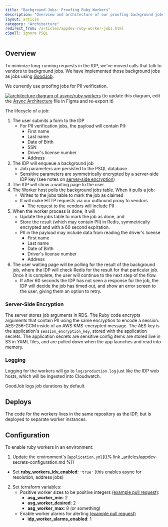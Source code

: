 ```yaml
---
title: "Background Jobs: Proofing Ruby Workers"
description: "Overview and architecture of our proofing background jobs"
layout: article
category: "Architecture"
redirect_from: /articles/appdev-ruby-worker-jobs.html
cSpell: ignore PSQL
---
```


## Overview

To minimize long-running requests in the IDP, we've moved calls that talk to vendors
to background jobs. We have implemented those background jobs as jobs using
[GoodJob](https://github.com/bensheldon/good_job).

We currently use proofing jobs for PII verification.

[![architecture diagram of async/ruby workers][image]][image]
(to update this diagram, edit the [Async Architecture][figma] file in Figma and re-export it)

[image]: {{site.baseurl}}/images/ruby-worker-proofing-async-diagram.png
[figma]: https://www.figma.com/file/w3TLJopAqDMjER3uCo8Y6v/Async-Worker-Architecture?node-id=104%3A3

The lifecycle of a job:

1. The user submits a form to the IDP
    - For PII verification jobs, the payload will contain PII:
        - First name
        - Last name
        - Date of Birth
        - SSN
        - Driver's license number
        - Address
1. The IDP will enqueue a background job
    - Job parameters are persisted to the PSQL database
    - Sensitive parameters are symmetrically encrypted by a server-side IDP key (see notes on [server-side encryption](#server-side-encryption))
1. The IDP will show a waiting page to the user
1. The Worker host polls the background jobs table. When it pulls a job:
    - Writes to the jobs table to mark the job as claimed
    - It will make HTTP requests via our outbound proxy to vendors
        - The request to the vendors will include PII
1. When the worker process is done, it will
    - Update the jobs table to mark the job as done, and
    - Store the result (which may contain PII) in Redis, symmetrically encrypted and
      with a 60 second expiration.
    - PII in the payload may include data from reading the driver's license
        - First name
        - Last name
        - Date of Birth
        - Driver's license number
        - Address
1. The user waiting page will be polling for the result of the background job, where the IDP will
   check Redis for the result for that particular job. Once it is complete, the user will continue
   to the next step of the flow.
    - If after 60 seconds the IDP has not seen a response for the job, the IDP will decide the job
      has timed out, and show an error screen to the user, giving them an option to retry.

### Server-Side Encryption

The server stores job arguments in RDS. The Ruby code encrypts arguments that contain PII
using the same encryption to encode a session: AES-256-GCM inside of an AWS KMS-encrypted message.
The AES key is the application's `session_encryption_key`, stored with the application secrets.
The application secrets are sensitive config items are stored live in S3 in YAML files, and are
pulled down when the app launches and read into memory.

### Logging

Logging for the workers will go to `log/production.log` just like the IDP web hosts,
which will be ingested into Cloudwatch.

GoodJob logs job durations by default.

## Deploys

The code for the workers lives in the same repository as the IDP, but is deployed to separate worker
instances.

## Configuration

To enable ruby workers in an environment:

1. Update the environment's [`application.yml`]({% link _articles/appdev-secrets-configuration.md %})
  - Set **ruby_workers_idv_enabled**: `'true'` (this enables async for resolution, address jobs)
2. Set terraform variables:
    - Positive worker sizes to be positive integers [(example pull request)](https://github.com/18F/identity-devops-private/pull/1513/files):
        - **asg_worker_min**: 2
        - **asg_worker_desired**: 2
        - **asg_worker_max**: 8 (or something)
    - Enable worker alarms for alerting [(example pull request)](https://github.com/18F/identity-devops-private/pull/1514/files)
        - **idp_worker_alarms_enabled**: 1
